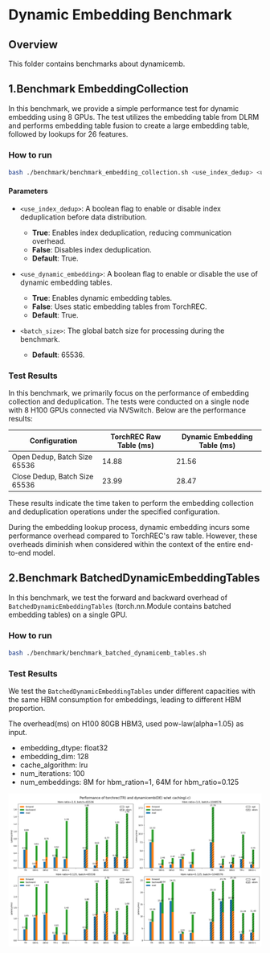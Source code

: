 # Dynamic Embedding Benchmark

## Overview

This folder contains benchmarks about dynamicemb.

## 1.Benchmark EmbeddingCollection

In this benchmark, we provide a simple performance test for dynamic embedding using 8 GPUs. The test utilizes the embedding table from DLRM and performs embedding table fusion to create a large embedding table, followed by lookups for 26 features.

### How to run

```bash
bash ./benchmark/benchmark_embedding_collection.sh <use_index_dedup> <use_dynamic_embedding> <batch_size>
```

#### Parameters

- `<use_index_dedup>`: A boolean flag to enable or disable index deduplication before data distribution.
  - **True**: Enables index deduplication, reducing communication overhead.
  - **False**: Disables index deduplication.
  - **Default**: True.

- `<use_dynamic_embedding>`: A boolean flag to enable or disable the use of dynamic embedding tables.
  - **True**: Enables dynamic embedding tables.
  - **False**: Uses static embedding tables from TorchREC.
  - **Default**: True.

- `<batch_size>`: The global batch size for processing during the benchmark.
  - **Default**: 65536.

### Test Results

In this benchmark, we primarily focus on the performance of embedding collection and deduplication. The tests were conducted on a single node with 8 H100 GPUs connected via NVSwitch. Below are the performance results:

| Configuration               | TorchREC Raw Table (ms) | Dynamic Embedding Table (ms) |
|-----------------------------|-------------------------|-------------------------------|
| Open Dedup, Batch Size 65536 | 14.88                   | 21.56                         |
| Close Dedup, Batch Size 65536 | 23.99                   | 28.47                         |

These results indicate the time taken to perform the embedding collection and deduplication operations under the specified configuration.

During the embedding lookup process, dynamic embedding incurs some performance overhead compared to TorchREC's raw table. However, these overheads diminish when considered within the context of the entire end-to-end model.

## 2.Benchmark BatchedDynamicEmbeddingTables

In this benchmark, we test the forward and backward overhead of `BatchedDynamicEmbeddingTables` (torch.nn.Module contains batched embedding tables) on a single GPU.

### How to run

```bash
bash ./benchmark/benchmark_batched_dynamicemb_tables.sh
```

### Test Results

We test the `BatchedDynamicEmbeddingTables` under different capacities with the same HBM consumption for embeddings, leading to different HBM proportion.

The overhead(ms) on H100 80GB HBM3, used pow-law(alpha=1.05) as input.
- embedding_dtype: float32
- embedding_dim: 128
- cache_algorithm: lru
- num_iterations: 100
- num_embeddings: 8M for hbm_ration=1, 64M for hbm_ratio=0.125

![benchmark result of BatchedDynamicEmbeddingTables with torchrec](./benchmark_bdet_results.png)
